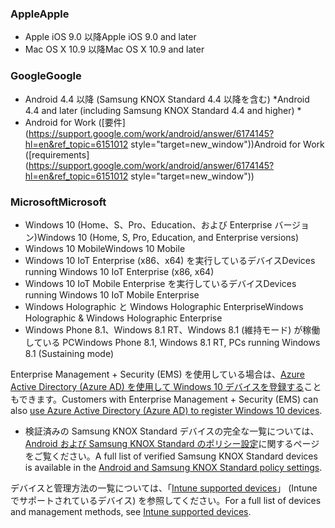 

### <a name="apple"></a><span data-ttu-id="092a2-101">Apple</span><span class="sxs-lookup"><span data-stu-id="092a2-101">Apple</span></span>
  - <span data-ttu-id="092a2-102">Apple iOS 9.0 以降</span><span class="sxs-lookup"><span data-stu-id="092a2-102">Apple iOS 9.0 and later</span></span>
  - <span data-ttu-id="092a2-103">Mac OS X 10.9 以降</span><span class="sxs-lookup"><span data-stu-id="092a2-103">Mac OS X 10.9 and later</span></span>

### <a name="google"></a><span data-ttu-id="092a2-104">Google</span><span class="sxs-lookup"><span data-stu-id="092a2-104">Google</span></span>
- <span data-ttu-id="092a2-105">Android 4.4 以降 (Samsung KNOX Standard 4.4 以降を含む) *</span><span class="sxs-lookup"><span data-stu-id="092a2-105">Android 4.4 and later (including Samsung KNOX Standard 4.4 and higher) *</span></span>
- <span data-ttu-id="092a2-106">Android for Work ([要件](https://support.google.com/work/android/answer/6174145?hl=en&ref_topic=6151012 style="target=new_window"))</span><span class="sxs-lookup"><span data-stu-id="092a2-106">Android for Work ([requirements](https://support.google.com/work/android/answer/6174145?hl=en&ref_topic=6151012 style="target=new_window"))</span></span>

### <a name="microsoft"></a><span data-ttu-id="092a2-107">Microsoft</span><span class="sxs-lookup"><span data-stu-id="092a2-107">Microsoft</span></span>
  - <span data-ttu-id="092a2-108">Windows 10 (Home、S、Pro、Education、および Enterprise バージョン)</span><span class="sxs-lookup"><span data-stu-id="092a2-108">Windows 10 (Home, S, Pro, Education, and Enterprise versions)</span></span>
  - <span data-ttu-id="092a2-109">Windows 10 Mobile</span><span class="sxs-lookup"><span data-stu-id="092a2-109">Windows 10 Mobile</span></span>
  - <span data-ttu-id="092a2-110">Windows 10 IoT Enterprise (x86、x64) を実行しているデバイス</span><span class="sxs-lookup"><span data-stu-id="092a2-110">Devices running Windows 10 IoT Enterprise (x86, x64)</span></span>
  - <span data-ttu-id="092a2-111">Windows 10 IoT Mobile Enterprise を実行しているデバイス</span><span class="sxs-lookup"><span data-stu-id="092a2-111">Devices running Windows 10 IoT Mobile Enterprise</span></span>
  - <span data-ttu-id="092a2-112">Windows Holographic と Windows Holographic Enterprise</span><span class="sxs-lookup"><span data-stu-id="092a2-112">Windows Holographic & Windows Holographic Enterprise</span></span>
  - <span data-ttu-id="092a2-113">Windows Phone 8.1、Windows 8.1 RT、Windows 8.1 (維持モード) が稼働している PC</span><span class="sxs-lookup"><span data-stu-id="092a2-113">Windows Phone 8.1, Windows 8.1 RT, PCs running Windows 8.1 (Sustaining mode)</span></span>

<span data-ttu-id="092a2-114">Enterprise Management + Security (EMS) を使用している場合は、[Azure Active Directory (Azure AD) を使用して Windows 10 デバイスを登録する](/intune-classic/deploy-use/set-up-windows-device-management-with-microsoft-intune#azure-active-directory-enrollment)こともできます。</span><span class="sxs-lookup"><span data-stu-id="092a2-114">Customers with Enterprise Management + Security  (EMS) can also [use Azure Active Directory (Azure AD) to register Windows 10 devices](/intune-classic/deploy-use/set-up-windows-device-management-with-microsoft-intune#azure-active-directory-enrollment).</span></span>

* <span data-ttu-id="092a2-115">検証済みの Samsung KNOX Standard デバイスの完全な一覧については、[Android および Samsung KNOX Standard のポリシー設定](/intune-classic/android-policy-settings-in-microsoft-intune.md#supported-samsung-knox-standard-devices)に関するページをご覧ください。</span><span class="sxs-lookup"><span data-stu-id="092a2-115">A full list of verified Samsung KNOX Standard devices is available in the [Android and Samsung KNOX Standard policy settings](/intune-classic/android-policy-settings-in-microsoft-intune.md#supported-samsung-knox-standard-devices).</span></span>

<span data-ttu-id="092a2-116">デバイスと管理方法の一覧については、「[Intune supported devices](/intune/supported-devices-browsers#intune-supported-devices)」 (Intune でサポートされているデバイス) を参照してください。</span><span class="sxs-lookup"><span data-stu-id="092a2-116">For a full list of devices and management methods, see [Intune supported devices](/intune/supported-devices-browsers#intune-supported-devices).</span></span>

